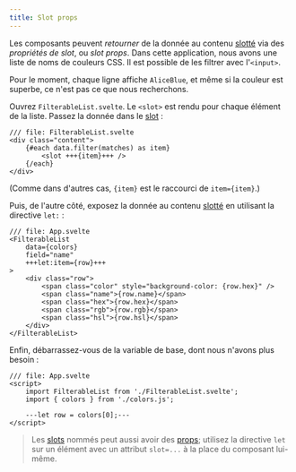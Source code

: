 ```yaml
---
title: Slot props
---
```


Les composants peuvent _retourner_ de la donnée au contenu <span class="vo">[slotté](PUBLIC_SVELTE_SITE_URL/docs/sveltejs#slot)</span> via des _propriétés de slot_, ou _slot props_. Dans cette application, nous avons une liste de noms de couleurs CSS. Il est possible de les filtrer avec l'`<input>`.

Pour le moment, chaque ligne affiche `AliceBlue`, et même si la couleur est superbe, ce n'est pas ce que nous recherchons.

Ouvrez `FilterableList.svelte`. Le `<slot>` est rendu pour chaque élément de la liste. Passez la donnée dans le <span class="vo">[slot](PUBLIC_SVELTE_SITE_URL/docs/sveltejs#slot)</span> :

```svelte
/// file: FilterableList.svelte
<div class="content">
	{#each data.filter(matches) as item}
		<slot +++{item}+++ />
	{/each}
</div>
```

(Comme dans d'autres cas, `{item}` est le raccourci de `item={item}`.)

Puis, de l'autre côté, exposez la donnée au contenu <span class="vo">[slotté](PUBLIC_SVELTE_SITE_URL/docs/sveltejs#slot)</span> en utilisant la directive `let:` :

```svelte
/// file: App.svelte
<FilterableList
	data={colors}
	field="name"
	+++let:item={row}+++
>
	<div class="row">
		<span class="color" style="background-color: {row.hex}" />
		<span class="name">{row.name}</span>
		<span class="hex">{row.hex}</span>
		<span class="rgb">{row.rgb}</span>
		<span class="hsl">{row.hsl}</span>
	</div>
</FilterableList>
```

Enfin, débarrassez-vous de la variable de base, dont nous n'avons plus besoin :

```svelte
/// file: App.svelte
<script>
	import FilterableList from './FilterableList.svelte';
	import { colors } from './colors.js';

	---let row = colors[0];---
</script>
```

> Les <span class="vo">[slots](PUBLIC_SVELTE_SITE_URL/docs/sveltejs#slot)</span> nommés peut aussi avoir des <span class="vo">[props](PUBLIC_SVELTE_SITE_URL/docs/sveltejs#props)</span>; utilisez la directive `let` sur un élément avec un attribut `slot=...` à la place du composant lui-même.
